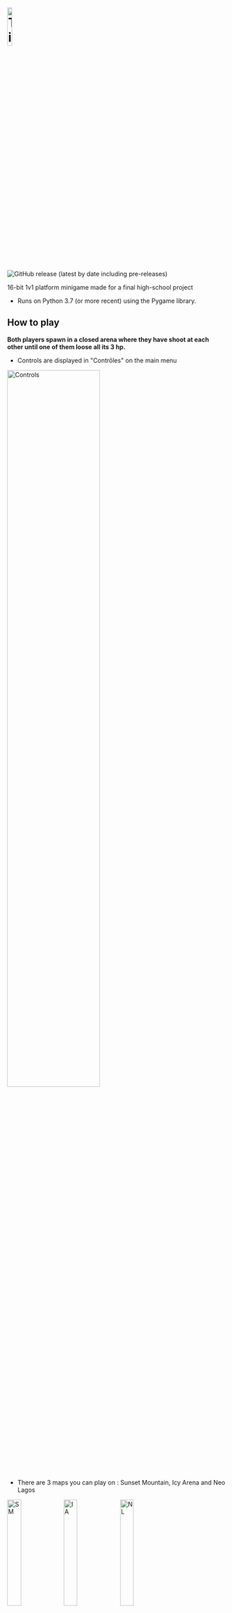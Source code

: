 # <img alt="Title" src="assets/Background/menu/logo.png" width="15%">

![GitHub release (latest by date including pre-releases)](https://img.shields.io:/github/v/release/PandAmiral/dash-legends?include_prereleases)

16-bit 1v1 platform minigame made for a final high-school project

- Runs on Python 3.7 (or more recent) using the Pygame library.

## How to play
**Both players spawn in a closed arena where they have shoot at each other until one of them loose all its 3 hp.**

- Controls are displayed in "Contrôles" on the main menu
<img alt="Controls" src="assets/Miscellaneous/Option/controls.png" width="65%">

- There are 3 maps you can play on : Sunset Mountain, Icy Arena and Neo Lagos

<img alt="SM" src="assets/Background/sunset_mountain/mountain_preview.png" width="25%"> <img alt="IA" src="assets/Background/icy_arena/arena_preview.png" width="25%"> <img alt="NL" src="assets/Background/neo_lagos/neo_preview.png" width="25%">

## How to launch

**Executable**
1. Execute "DashLegends.exe"

**Install pygame on Windows**

1. Install pygame with pip on the command prompt
```
py -m pip install -U pygame --user
```
2. Launch main.py from the game repository
```
py main.py
```

**Install pygame on Linux or MacOS**

1. Install pygame with pip
```
python3 -m pip install -U pygame --user
```
2. Launch main.py from the game repository
```
python3 main.py
```
